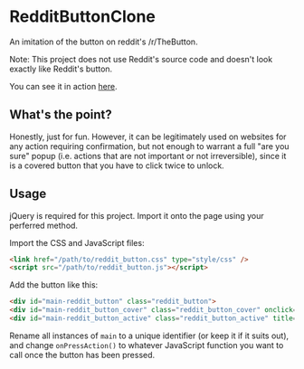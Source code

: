 # RedditButtonClone
An imitation of the button on reddit's /r/TheButton.

Note: This project does not use Reddit's source code and doesn't look exactly like Reddit's button.

You can see it in action [here](https://staticallytypedrice.github.io/RedditButtonClone/index.html).

## What's the point?

Honestly, just for fun. However, it can be legitimately used on websites for any action requiring confirmation, but not enough to warrant a full "are you sure" popup (i.e. actions that are not important or not irreversible), since it is a covered button that you have to click twice to unlock.

## Usage

jQuery is required for this project. Import it onto the page using your perferred method.

Import the CSS and JavaScript files:

```html
<link href="/path/to/reddit_button.css" type="style/css" />
<script src="/path/to/reddit_button.js"></script>
```

Add the button like this:

```html
<div id="main-reddit_button" class="reddit_button">
<div id="main-reddit_button_cover" class="reddit_button_cover" onclick="reddit_button_unlock('main')"><p>Click Here...</p></div>
<div id="main-reddit_button_active" class="reddit_button_active" title="Press the button :P" onclick="onPressAction()"></div>
```

Rename all instances of `main` to a unique identifier (or keep it if it suits out), and change `onPressAction()` to whatever JavaScript function you want to call once the button has been pressed.
